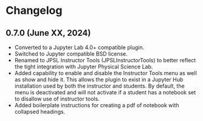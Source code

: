 # Changelog

<!-- <START NEW CHANGELOG ENTRY> -->
## 0.7.0 (June XX, 2024)
* Converted to a Jupyter Lab 4.0+ compatible plugin.
* Switched to Jupyter compatible BSD license.
* Renamed to JPSL Instructor Tools (JPSLInstructorTools) to better reflect 
  the tight integration with Jupyter Physical Science Lab.
* Added capability to enable and disable the Instructor Tools menu as well 
  as show and hide it. This allows the plugin to exist in a Jupyter Hub 
  installation used by both the instructor and students. By default, the menu 
  is deactivated and will not activate if a student has a notebook set to 
  disallow use of instructor tools.
* Added boilerplate instructions for creating a pdf of notebook with 
  collapsed headings.

<!-- <END NEW CHANGELOG ENTRY> -->
